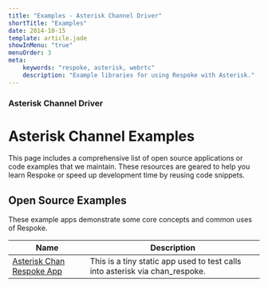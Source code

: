 ```yaml
---
title: "Examples - Asterisk Channel Driver"
shortTitle: "Examples"
date: 2014-10-15
template: article.jade
showInMenu: "true"
menuOrder: 3
meta:
    keywords: "respoke, asterisk, webrtc"
    description: "Example libraries for using Respoke with Asterisk."
---
```


### Asterisk Channel Driver
# Asterisk Channel Examples

This page includes a comprehensive list of open source applications or code examples that we maintain. These resources
are geared to help you learn Respoke or speed up development time by reusing code snippets.

## Open Source Examples

These example apps demonstrate some core concepts and common uses of Respoke.

Name 			| Description
------------ 	| -------------
[Asterisk Chan Respoke App](https://github.com/respoke/asterisk-chan-respoke-app) | This is a tiny static app used to test calls into asterisk via chan_respoke.

